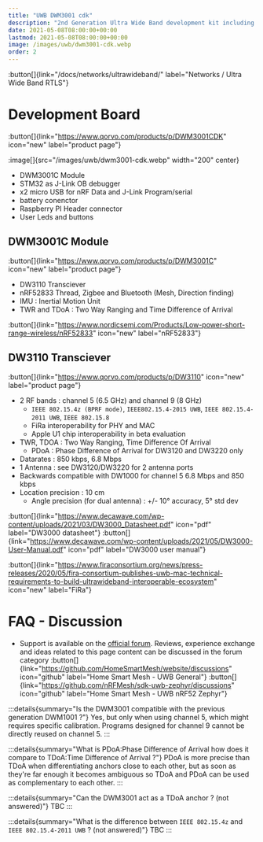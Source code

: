 ```yaml
---
title: "UWB DWM3001 cdk"
description: "2nd Generation Ultra Wide Band development kit including the DW3110 transciever"
date: 2021-05-08T08:00:00+00:00
lastmod: 2021-05-08T08:00:00+00:00
image: /images/uwb/dwm3001-cdk.webp
order: 2
---
```


:button[]{link="/docs/networks/ultrawideband/" label="Networks / Ultra Wide Band RTLS"}

# Development Board
:button[]{link="https://www.qorvo.com/products/p/DWM3001CDK" icon="new" label="product page"}

:image[]{src="/images/uwb/dwm3001-cdk.webp" width="200" center}

* DWM3001C Module
* STM32 as J-Link OB debugger
* x2 micro USB for nRF Data and J-Link Program/serial
* battery conenctor
* Raspberry PI Header connector
* User Leds and buttons

## DWM3001C Module
:button[]{link="https://www.qorvo.com/products/p/DWM3001C" icon="new" label="product page"}

* DW3110 Transciever
* nRF52833 Thread, Zigbee and Bluetooth (Mesh, Direction finding)
* IMU : Inertial Motion Unit
* TWR and TDoA : Two Way Ranging and Time Difference of Arrival

:button[]{link="https://www.nordicsemi.com/Products/Low-power-short-range-wireless/nRF52833" icon="new" label="nRF52833"}

## DW3110 Transciever
:button[]{link="https://www.qorvo.com/products/p/DW3110" icon="new" label="product page"}

* 2 RF bands : channel 5 (6.5 GHz) and channel 9 (8 GHz)
    * `IEEE 802.15.4z (BPRF mode)`, `IEEE802.15.4-2015 UWB`, `IEEE 802.15.4-2011 UWB`, `IEEE 802.15.8`
    * FiRa interoperability for PHY and MAC
    * Apple U1 chip interoperability in beta evaluation
* TWR, TDOA : Two Way Ranging, Time Difference Of Arrival
    * PDoA : Phase Difference of Arrival for DW3120 and DW3220 only
* Datarates : 850 kbps, 6.8 Mbps
* 1 Antenna : see DW3120/DW3220 for 2 antenna ports
* Backwards compatible with DW1000 for channel 5 6.8 Mbps and 850 kbps
* Location precision : 10 cm
    * Angle precision (for dual antenna) : +/- 10° accuracy, 5° std dev

:button[]{link="https://www.decawave.com/wp-content/uploads/2021/03/DW3000_Datasheet.pdf" icon="pdf" label="DW3000 datasheet"}
:button[]{link="https://www.decawave.com/wp-content/uploads/2021/05/DW3000-User-Manual.pdf" icon="pdf" label="DW3000 user manual"}

:button[]{link="https://www.firaconsortium.org/news/press-releases/2020/05/fira-consortium-publishes-uwb-mac-technical-requirements-to-build-ultrawideband-interoperable-ecosystem" icon="new" label="FiRa"}


# FAQ - Discussion
* Support is available on the [official forum](https://decaforum.decawave.com/). Reviews, experience exchange and ideas related to this page content can be discussed in the forum category
:button[]{link="https://github.com/HomeSmartMesh/website/discussions" icon="github" label="Home Smart Mesh - UWB General"}
:button[]{link="https://github.com/nRFMesh/sdk-uwb-zephyr/discussions" icon="github" label="Home Smart Mesh - UWB nRF52 Zephyr"}

:::details{summary="Is the DWM3001 compatible with the previous generation DWM1001 ?"}
Yes, but only when using channel 5, which might requires specific calibration. Programs designed for channel 9 cannot be directly reused on channel 5.
:::

:::details{summary="What is PDoA:Phase Difference of Arrival how does it compare to TDoA:Time Difference of Arrival ?"}
PDoA is more precise than TDoA when differentiating anchors close to each other, but as soon as they're far enough it becomes ambiguous so TDoA and PDoA can be used as complementary to each other.
:::

:::details{summary="Can the DWM3001 act as a TDoA anchor ? (not answered)"}
TBC
:::

:::details{summary="What is the difference between `IEEE 802.15.4z` and `IEEE 802.15.4-2011 UWB` ? (not answered)"}
TBC
:::
